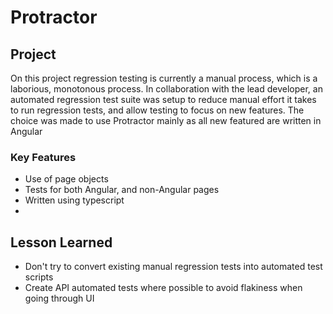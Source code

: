 # Protractor

## Project
On this project regression testing is currently a manual process, which is a laborious, monotonous process. In collaboration with the lead developer, an automated regression test suite was setup to reduce manual effort it takes to run regression tests, and allow testing to focus on new features. The choice was made to use Protractor mainly as all new featured are written in Angular

### Key Features
* Use of page objects
* Tests for both Angular, and non-Angular pages
* Written using typescript
* 

## Lesson Learned
* Don't try to convert existing manual regression tests into automated test scripts
* Create API automated tests where possible to avoid flakiness when going through UI 
